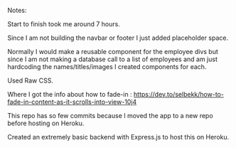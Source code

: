 Notes:

Start to finish took me around 7 hours. 

Since I am not building the navbar or footer I just added placeholder space.

Normally I would make a reusable component for the employee divs but since I am not making a database call to a list of employees and am just hardcoding the names/titles/images I created components for each. 

Used Raw CSS.

Where I got the info about how to fade-in : https://dev.to/selbekk/how-to-fade-in-content-as-it-scrolls-into-view-10j4


This repo has so few commits because I moved the app to a new repo before hosting on Heroku.

Created an extremely basic backend with Express.js to host this on Heroku.
